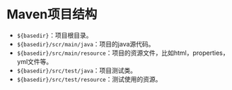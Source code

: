 # Maven项目结构

- `${basedir}`：项目根目录。
- `${basedir}/scr/main/java`：项目的java源代码。
- `${basedir}/src/main/resource`：项目的资源文件，比如html，properties，yml文件等。
- `${basedir}/src/test/java`：项目测试类。
- `${basedir}/src/test/resource`：测试使用的资源。